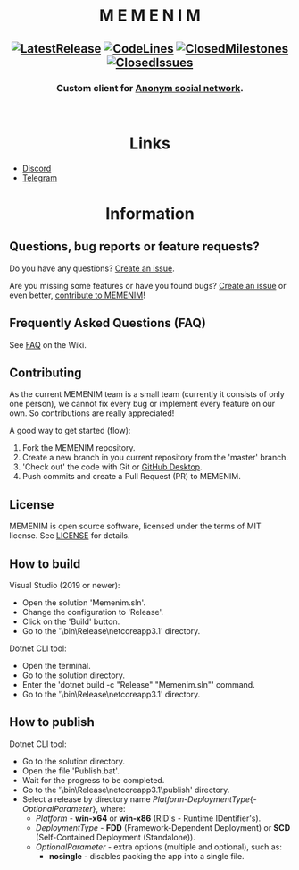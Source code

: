 # <div align="center">**M E M E N I M**</div>


## <div align="center">[![LatestRelease](https://img.shields.io/github/v/release/MEMENIM-Project/Memenim?color=MEMENIM&label=latest%20release)](https://github.com/MEMENIM-Project/Memenim/releases/latest) [![CodeLines](https://tokei.rs/b1/github/MEMENIM-Project/Memenim?category=code)](https://github.com/MEMENIM-Project/Memenim) [![ClosedMilestones](https://img.shields.io/github/milestones/closed/MEMENIM-Project/Memenim?style=flat)](https://github.com/MEMENIM-Project/Memenim/milestones?state=closed) [![ClosedIssues](https://img.shields.io/github/issues-closed/MEMENIM-Project/Memenim?style=flat)](https://github.com/MEMENIM-Project/Memenim/issues?q=is%3Aissue+is%3Aclosed)</div>


### <div align="center">Custom client for [Anonym social network](https://anonym.network/).</div>


<br/>


# <div align="center">**Links**</div>

- [Discord](https://discord.gg/yhATVBWxZG)
- [Telegram](https://t.me/joinchat/Vf9B3XM5SM-zUbkf)


# <div align="center">**Information**</div>


## Questions, bug reports or feature requests?

Do you have any questions? [Create an issue](https://github.com/MEMENIM-Project/Memenim/issues/new/choose).

Are you missing some features or have you found bugs? [Create an issue](https://github.com/MEMENIM-Project/Memenim/issues/new/choose) or even better, [contribute to MEMENIM](https://github.com/MEMENIM-Project/Memenim#Contributing)!


## Frequently Asked Questions (FAQ)

See [FAQ](https://github.com/MEMENIM-Project/Memenim/wiki/FAQ) on the Wiki.


## Contributing

As the current MEMENIM team is a small team (currently it consists of only one person), we cannot fix every bug or implement every feature on our own. So contributions are really appreciated!

A good way to get started (flow):

1. Fork the MEMENIM repository.
2. Create a new branch in you current repository from the 'master' branch.
3. 'Check out' the code with Git or [GitHub Desktop](https://desktop.github.com/).
4. Push commits and create a Pull Request (PR) to MEMENIM.


## License

MEMENIM is open source software, licensed under the terms of MIT license.
See [LICENSE](LICENSE) for details.


## How to build

Visual Studio (2019 or newer):

  - Open the solution 'Memenim.sln'.
  - Change the configuration to 'Release'.
  - Click on the 'Build' button.
  - Go to the '\bin\Release\netcoreapp3.1' directory.

Dotnet CLI tool:

  - Open the terminal.
  - Go to the solution directory.
  - Enter the 'dotnet build -c "Release" "Memenim.sln"' command.
  - Go to the '\bin\Release\netcoreapp3.1' directory.


## How to publish

Dotnet CLI tool:

  - Go to the solution directory.
  - Open the file 'Publish.bat'.
  - Wait for the progress to be completed.
  - Go to the '\bin\Release\netcoreapp3.1\publish' directory.
  - Select a release by directory name *Platform*-*DeploymentType*{-*OptionalParameter*}, where:
    - *Platform* - **win-x64** or **win-x86** (RID's - Runtime IDentifier's).
    - *DeploymentType* - **FDD** (Framework-Dependent Deployment) or **SCD** (Self-Contained Deployment (Standalone)).
    - *OptionalParameter* - extra options (multiple and optional), such as:
      - **nosingle** - disables packing the app into a single file.


